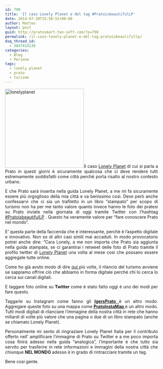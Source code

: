```yaml
---
id: 790
title: 'Il caso Lonely Planet e del tag #PratoisbeautifulLP'
date: 2014-07-30T15:50:52+00:00
author: Matteo
layout: post
guid: http://pratosmart.teo-soft.com/?p=790
permalink: /il-caso-lonely-planet-e-del-tag-pratoisbeautifullp/
dsq_thread_id:
  - 3047414138
categories:
  - Blog
  - Persone
tags:
  - lonely planet
  - prato
  - turismo
---
```

<p style="text-align: justify;">
  <a href="http://pratosmart.teo-soft.com/wp-content/uploads/2014/07/lonelyplanet.jpg"><img class="alignleft wp-image-791" src="http://pratosmart.teo-soft.com/wp-content/uploads/2014/07/lonelyplanet.jpg" alt="lonelyplanet" width="260" height="260" srcset="http://pratosmart.teo-soft.com/wp-content/uploads/2014/07/lonelyplanet-150x150.jpg 150w, http://pratosmart.teo-soft.com/wp-content/uploads/2014/07/lonelyplanet.jpg 300w" sizes="(max-width: 260px) 100vw, 260px" /></a>Il caso <a href="http://www.lonelyplanet.com/">Lonely Planet</a> di cui si parla a Prato in questi giorni è sicuramente qualcosa che ci deve rendere tutti estremamente soddisfatti come città perchè porta risalto al nostro contesto urbano.
</p>

<p style="text-align: justify;">
  E che Prato sarà inserita nella guida Lonely Planet, a me mi fa sicuramente essere più orgoglioso della mia città e va benissimo così. Devo però anche confessarvi che ci sia un trafiletto in un libro “stampato” per scopo di turismo non ha per me tanto valore quanto invece hanno le foto dei pratesi su Prato inviate nella giornata di oggi tramite Twitter con l’hashtag <a href="https://twitter.com/search?f=realtime&q=%23PratoisbeautifulLP&src=typd">#PratoisbeautifulLP</a> . Questo ha veramente valore per “fare conoscere Prato nel mondo”.
</p>

<p style="text-align: justify;">
  E’ questa parte della faccenda che è interessante, perchè è l’aspetto digitale e innovativo. Non so di altri casi simili mai accaduti. In modo provocatorio potrei anche dire: &#8220;Cara Lonely, a me non importa che Prato sia aggiunta nella guida stampata, se ci garantirai i retweet delle foto di Prato tramite il profilo twitter di <a href="http://www.lonelyplanet.com/">Lonely Planet</a> una volta al mese così che possano essere aggregate tutte online.
</p>

<p style="text-align: justify;">
  Come ho già avuto modo di dire <a href="http://pratosmart.teo-soft.com/il-turismo-la-mia-idea-sullinnovazione/">qui </a>più volte, il rilancio del turismo avviene se sappiamo offrire ciò che abbiamo in forma digitale perchè chi lo cerca lo cerca sui canali digitali.
</p>

<p style="text-align: justify;">
  E taggare foto online su <b>Twitter </b>come è stato fatto oggi è uno dei modi per fare questo.
</p>

<p style="text-align: justify;">
  Taggarle su Instagram come fanno gli <a href="http://pratosmart.teo-soft.com/gli-igersprato-e-la-loro-voglia-di-raccontarci-la-citta/"><b>IgersPrato </b></a>è un altro modo. Aggregare queste foto su una mappa come <a href="http://pratosmart.teo-soft.com/un-regalo-agli-amici-di-igersprato-ogni-promessa-e-debito/"><b>PratoInstaMap </b></a>è un altro modo. Tutti modi digitali di rilanciare l’immagine della nostra città in rete che hanno miliardi di volte più valore che una pagina o due di un libro stampato (anche se chiamato Lonely Planet).
</p>

<p style="text-align: justify;">
  Personalmente mi sento di ringraziare Lonely Planet Italia per il contributo offerto nell&#8217; amplificare l’immagine di Prato su Twitter e a me poco importa cosa finirà adesso nella guida “analogica”, l’importante è che tutto sia servito per trasferire in rete informazioni e immagini della nostra città che chiunque <b>NEL MONDO</b> adesso è in grado di rintracciare tramite un tag.
</p>

<p style="text-align: justify;">
  Bene cosi gente.
</p>